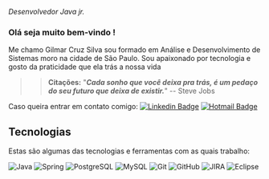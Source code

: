 _Desenvolvedor Java jr._

### Olá seja muito bem-vindo !


Me chamo Gilmar Cruz Silva sou formado em Análise e Desenvolvimento de Sistemas moro na cidade de São Paulo. Sou apaixonado por tecnologia e gosto da praticidade que ela trás a nossa vida



>>**Citações:**
> "**_Cada sonho que você deixa pra trás, é um pedaço do seu futuro que deixa de existir._**"
-- Steve Jobs

Caso queira entrar em contato comigo: 
 [![Linkedin Badge](https://img.shields.io/badge/-Linkedin-blue?style=flat-square&logo=Linkedin&logoColor=white&link=https://www.linkedin.com/in/gilmar-cruz-silva/)](https://www.linkedin.com/in/gilmar-cruz-silva/)
 [![Hotmail Badge](https://img.shields.io/badge/-Hotmail-0078D4?style=flat-square&logo=microsoft-outlook&logoColor=white&link=mailto:gilmarcs1@hotmail.com)](mailto:gilmarcs1@hotmail.com)
## Tecnologias


Estas são algumas das tecnologias e ferramentas com as quais trabalho:

![Java](https://img.shields.io/badge/-Java-007396?style=flat-square&logo=java)
![Spring](https://img.shields.io/badge/-Spring-6DB33F?style=flat-square&logo=spring&logoColor=white)
![PostgreSQL](https://img.shields.io/badge/PostgreSQL-316192?style=flat-the-badge&logo=postgresql&logoColor=white)
![MySQL](https://img.shields.io/badge/-MySQL-4479A1?style=flat-square&logo=mysql&logoColor=white)
![Git](https://img.shields.io/badge/-Git-black?style=flat-square&logo=git)
![GitHub](https://img.shields.io/badge/-GitHub-181717?style=flat-square&logo=github)
![JIRA](https://img.shields.io/badge/-JIRA-0052CC?style=flat-square&logo=jira)
![Eclipse](https://img.shields.io/badge/-Eclipse-2C2255?style=flat-square&logo=eclipse&logoColor=white)
